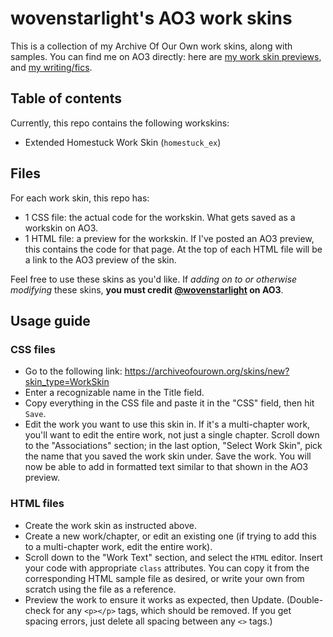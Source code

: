 # wovenstarlight's AO3 work skins
This is a collection of my Archive Of Our Own work skins, along with samples. You can find me on AO3 directly: here are [my work skin previews](https://archiveofourown.org/users/wovenstarlight/pseuds/unpredictableArtist), and [my writing/fics](https://archiveofourown.org/users/wovenstarlight/pseuds/wovenstarlight).

## Table of contents
Currently, this repo contains the following workskins:
- Extended Homestuck Work Skin (`homestuck_ex`)

## Files
For each work skin, this repo has:
- 1 CSS file: the actual code for the workskin. What gets saved as a workskin on AO3.
- 1 HTML file: a preview for the workskin. If I've posted an AO3 preview, this contains the code for that page. At the top of each HTML file will be a link to the AO3 preview of the skin.

Feel free to use these skins as you'd like. If *adding on to or otherwise modifying* these skins, **you must credit [@wovenstarlight](https://archiveofourown.org/users/wovenstarlight) on AO3**.

## Usage guide
### CSS files
- Go to the following link: https://archiveofourown.org/skins/new?skin_type=WorkSkin
- Enter a recognizable name in the Title field.
- Copy everything in the CSS file and paste it in the "CSS" field, then hit `Save`.
- Edit the work you want to use this skin in. If it's a multi-chapter work, you'll want to edit the entire work, not just a single chapter. Scroll down to the "Associations" section; in the last option, "Select Work Skin", pick the name that you saved the work skin under. Save the work. You will now be able to add in formatted text similar to that shown in the AO3 preview.

### HTML files
- Create the work skin as instructed above.
- Create a new work/chapter, or edit an existing one (if trying to add this to a multi-chapter work, edit the entire work).
- Scroll down to the "Work Text" section, and select the `HTML` editor. Insert your code with appropriate `class` attributes. You can copy it from the corresponding HTML sample file as desired, or write your own from scratch using the file as a reference.
- Preview the work to ensure it works as expected, then Update. (Double-check for any `<p></p>` tags, which should be removed. If you get spacing errors, just delete all spacing between any `<>` tags.)